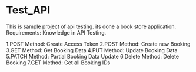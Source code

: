 # Test_API
This is sample project of api testing. its done a book store application. 
Requirements: Knowledge in API Testing.

1.POST Method: Create Access Token
2.POST Method: Create new Booking
3.GET Method: Get Booking Data
4.PUT Method: Update Booking Data
5.PATCH Method: Partial Booking Data Update
6.Delete Method: Delete Booking
7.GET Method: Get all Booking IDs
